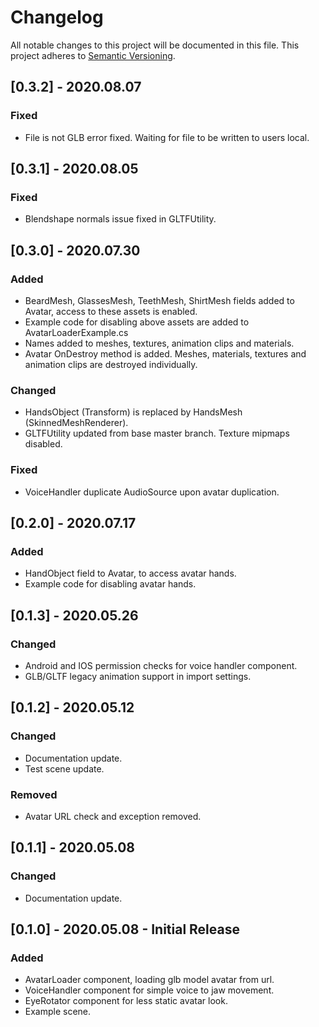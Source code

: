 Changelog
=========
All notable changes to this project will be documented in this file.
This project adheres to [Semantic Versioning](http://semver.org/).


## [0.3.2] - 2020.08.07
### Fixed
* File is not GLB error fixed. Waiting for file to be written to users local.

## [0.3.1] - 2020.08.05
### Fixed
* Blendshape normals issue fixed in GLTFUtility.

## [0.3.0] - 2020.07.30
### Added
* BeardMesh, GlassesMesh, TeethMesh, ShirtMesh fields added to Avatar, access to these assets is enabled.
* Example code for disabling above assets are added to AvatarLoaderExample.cs
* Names added to meshes, textures, animation clips and materials.
* Avatar OnDestroy method is added. Meshes, materials, textures and animation clips are destroyed individually.

### Changed
* HandsObject (Transform) is replaced by HandsMesh (SkinnedMeshRenderer).
* GLTFUtility updated from base master branch. Texture mipmaps disabled.

### Fixed
* VoiceHandler duplicate AudioSource upon avatar duplication.

## [0.2.0] - 2020.07.17
### Added
* HandObject field to Avatar, to access avatar hands.
* Example code for disabling avatar hands.

## [0.1.3] - 2020.05.26
### Changed
* Android and IOS permission checks for voice handler component.
* GLB/GLTF legacy animation support in import settings.

## [0.1.2] - 2020.05.12
### Changed
* Documentation update.
* Test scene update.

### Removed
* Avatar URL check and exception removed.

## [0.1.1] - 2020.05.08
### Changed
* Documentation update.

## [0.1.0] - 2020.05.08 - Initial Release
### Added
* AvatarLoader component, loading glb model avatar from url.
* VoiceHandler component for simple voice to jaw movement.
* EyeRotator component for less static avatar look.
* Example scene.
